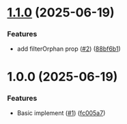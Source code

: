 # [1.1.0](https://github.com/Wxh16144/directed-graph-visualizer/compare/v1.0.0...v1.1.0) (2025-06-19)

### Features

- add filterOrphan prop ([#2](https://github.com/Wxh16144/directed-graph-visualizer/issues/2)) ([88bf6b1](https://github.com/Wxh16144/directed-graph-visualizer/commit/88bf6b133796504dedc6c4cc43e87f0603298a72))

# 1.0.0 (2025-06-19)

### Features

- Basic implement ([#1](https://github.com/Wxh16144/directed-graph-visualizer/issues/1)) ([fc005a7](https://github.com/Wxh16144/directed-graph-visualizer/commit/fc005a7c2062da111df4759cfe2388dc5e457382))
